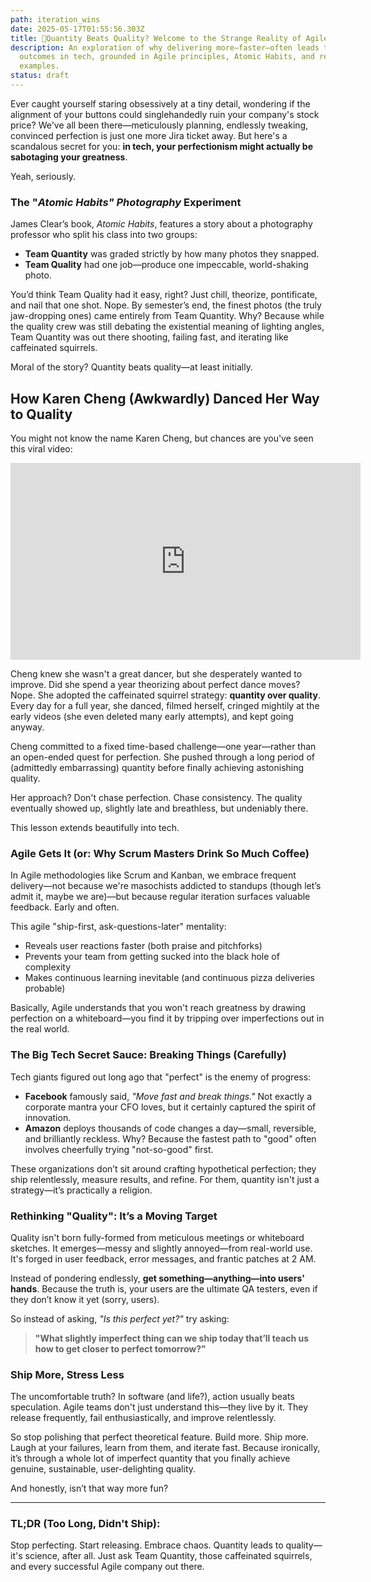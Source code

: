 ```yaml
---
path: iteration_wins
date: 2025-05-17T01:55:56.303Z
title: 🚀Quantity Beats Quality? Welcome to the Strange Reality of Agile
description: An exploration of why delivering more—faster—often leads to better
  outcomes in tech, grounded in Agile principles, Atomic Habits, and real-world
  examples.
status: draft
---
```

Ever caught yourself staring obsessively at a tiny detail, wondering if the alignment of your buttons could singlehandedly ruin your company's stock price? We've all been there—meticulously planning, endlessly tweaking, convinced perfection is just one more Jira ticket away. But here's a scandalous secret for you: **in tech, your perfectionism might actually be sabotaging your greatness**.

Yeah, seriously.

### The "*Atomic Habits" Photography* Experiment

James Clear’s book, *Atomic Habits*, features a story about a photography professor who split his class into two groups:

* **Team Quantity** was graded strictly by how many photos they snapped.
* **Team Quality** had one job—produce one impeccable, world-shaking photo.

You’d think Team Quality had it easy, right? Just chill, theorize, pontificate, and nail that one shot. Nope. By semester’s end, the finest photos (the truly jaw-dropping ones) came entirely from Team Quantity. Why? Because while the quality crew was still debating the existential meaning of lighting angles, Team Quantity was out there shooting, failing fast, and iterating like caffeinated squirrels.

Moral of the story? Quantity beats quality—at least initially.

## How Karen Cheng (Awkwardly) Danced Her Way to Quality

You might not know the name Karen Cheng, but chances are you've seen this viral video: [](https://www.youtube.com/watch?v=daC2EPUh22w)

<iframe width="560" height="315" src="https://www.youtube.com/embed/daC2EPUh22w?si=FRr6M5_puSxPMeNE" title="YouTube video player" frameborder="0" allow="accelerometer; autoplay; clipboard-write; encrypted-media; gyroscope; picture-in-picture; web-share" referrerpolicy="strict-origin-when-cross-origin" allowfullscreen></iframe>

Cheng knew she wasn't a great dancer, but she desperately wanted to improve. Did she spend a year theorizing about perfect dance moves? Nope. She adopted the caffeinated squirrel strategy: **quantity over quality**. Every day for a full year, she danced, filmed herself, cringed mightily at the early videos (she even deleted many early attempts), and kept going anyway.

Cheng committed to a fixed time-based challenge—one year—rather than an open-ended quest for perfection. She pushed through a long period of (admittedly embarrassing) quantity before finally achieving astonishing quality.

Her approach? Don't chase perfection. Chase consistency. The quality eventually showed up, slightly late and breathless, but undeniably there.

This lesson extends beautifully into tech.

### Agile Gets It (or: Why Scrum Masters Drink So Much Coffee)

In Agile methodologies like Scrum and Kanban, we embrace frequent delivery—not because we're masochists addicted to standups (though let’s admit it, maybe we are)—but because regular iteration surfaces valuable feedback. Early and often.

This agile "ship-first, ask-questions-later" mentality:

* Reveals user reactions faster (both praise and pitchforks)
* Prevents your team from getting sucked into the black hole of complexity
* Makes continuous learning inevitable (and continuous pizza deliveries probable)

Basically, Agile understands that you won't reach greatness by drawing perfection on a whiteboard—you find it by tripping over imperfections out in the real world.

### The Big Tech Secret Sauce: Breaking Things (Carefully)

Tech giants figured out long ago that "perfect" is the enemy of progress:

* **Facebook** famously said, *"Move fast and break things."* Not exactly a corporate mantra your CFO loves, but it certainly captured the spirit of innovation.
* **Amazon** deploys thousands of code changes a day—small, reversible, and brilliantly reckless. Why? Because the fastest path to "good" often involves cheerfully trying "not-so-good" first.

These organizations don’t sit around crafting hypothetical perfection; they ship relentlessly, measure results, and refine. For them, quantity isn't just a strategy—it’s practically a religion.

### Rethinking "Quality": It’s a Moving Target

Quality isn't born fully-formed from meticulous meetings or whiteboard sketches. It emerges—messy and slightly annoyed—from real-world use. It's forged in user feedback, error messages, and frantic patches at 2 AM.

Instead of pondering endlessly, **get something—anything—into users' hands**. Because the truth is, your users are the ultimate QA testers, even if they don’t know it yet (sorry, users).

So instead of asking, *"Is this perfect yet?"* try asking:

> **"What slightly imperfect thing can we ship today that’ll teach us how to get closer to perfect tomorrow?"**

### Ship More, Stress Less

The uncomfortable truth? In software (and life?), action usually beats speculation. Agile teams don't just understand this—they live by it. They release frequently, fail enthusiastically, and improve relentlessly.

So stop polishing that perfect theoretical feature. Build more. Ship more. Laugh at your failures, learn from them, and iterate fast. Because ironically, it’s through a whole lot of imperfect quantity that you finally achieve genuine, sustainable, user-delighting quality.

And honestly, isn’t that way more fun?

- - -

### TL;DR (Too Long, Didn't Ship):

Stop perfecting. Start releasing. Embrace chaos. Quantity leads to quality—it's science, after all. Just ask Team Quantity, those caffeinated squirrels, and every successful Agile company out there.